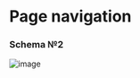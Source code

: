 # Page navigation  

### Schema №2

![image](https://github.com/user-attachments/assets/f2306b6f-1a41-4c13-9dd9-2c840b931b25)
